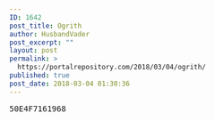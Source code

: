 ```yaml
---
ID: 1642
post_title: Ogrith
author: HusbandVader
post_excerpt: ""
layout: post
permalink: >
  https://portalrepository.com/2018/03/04/ogrith/
published: true
post_date: 2018-03-04 01:30:36
---
```

<pre>50E4F7161968</pre>